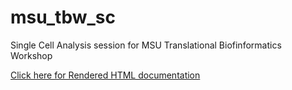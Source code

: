 # msu_tbw_sc
Single Cell Analysis session for MSU Translational Biofinformatics Workshop

[Click here for Rendered HTML documentation](https://vanandelinstitute.github.io/msu_tbw_sc/scrnaseq.html)